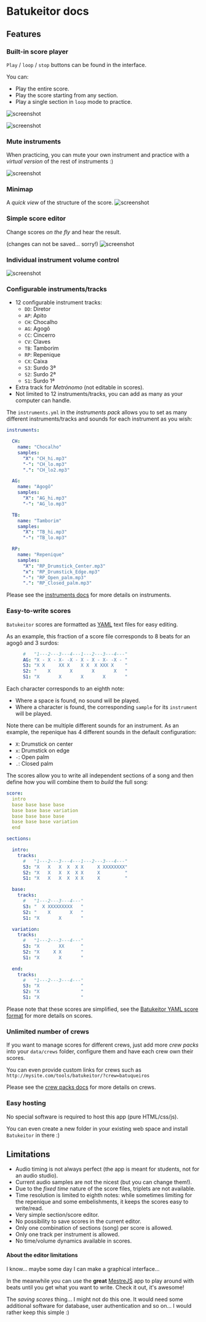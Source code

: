 # Batukeitor docs

## Features

### Built-in score player
`Play` / `loop` / `stop` buttons can be found in the interface.

You can:
* Play the entire score.
* Play the score starting from any section.
* Play a single section in `loop` mode to practice.

![screenshot](../img/screenshot-playback-controls.png)

![screenshot](../img/screenshot-section-buttons.png)

### Mute instruments
When practicing, you can mute your own instrument and practice with a _virtual version_ of the rest of instruments :)

![screenshot](../img/screenshot-instruments-muted.png)

### Minimap
A _quick view_ of the structure of the score.
![screenshot](../img/screenshot-minimap.png)

### Simple score editor
Change scores _on the fly_ and hear the result.

(changes can not be saved... sorry!)
![screenshot](../img/screenshot-editor.png)

### Individual instrument volume control
![screenshot](../img/screenshot-instruments.png)

### Configurable instruments/tracks
* 12 configurable instrument tracks:
  * `DD`: Diretor
  * `AP`: Apito
  * `CH`: Chocalho
  * `AG`: Agogô
  * `CC`: Cincerro
  * `CV`: Claves
  * `TB`: Tamborim
  * `RP`: Repenique
  * `CX`: Caixa
  * `S3`: Surdo 3ª
  * `S2`: Surdo 2ª
  * `S1`: Surdo 1ª
* Extra track for _Metrónomo_ (not editable in scores).
* Not limited to 12 instruments/tracks, you can add as many as your computer can handle.

The `instruments.yml` in the _instruments pack_ allows you to set as many different instruments/tracks and sounds for each instrument as you wish:

```yml
instruments:

  CH:
    name: "Chocalho"
    samples:
      "X": "CH_hi.mp3"
      "-": "CH_lo.mp3"
      ".": "CH_lo2.mp3"

  AG:
    name: "Agogô"
    samples:
      "X": "AG_hi.mp3"
      "-": "AG_lo.mp3"

  TB:
    name: "Tamborim"
    samples:
      "X": "TB_hi.mp3"
      "-": "TB_lo.mp3"

  RP:
    name: "Repenique"
    samples:
      "X": "RP_Drumstick_Center.mp3"
      "x": "RP_Drumstick_Edge.mp3"
      "-": "RP_Open_palm.mp3"
      ".": "RP_Closed_palm.mp3"
```
Please see the [instruments docs](instruments.md) for more details on instruments.

### Easy-to-write scores
`Batukeitor` scores are formatted as [YAML](yaml.md) text files for easy editing.

As an example, this fraction of a score file corresponds to 8 beats for an agogô and 3 surdos:
```yml
      #   "1---2---3---4---1---2---3---4---"
      AG: "X - X - X- -X - X - X - X- -X - "
      S3: "X X     XX X    X X  X XXX X    "
      S2: "    X       X       X       X   "
      S1: "X       X       X       X       "
```

Each character corresponds to an eighth note:
* Where a space is found, no sound will be played.
* Where a character is found, the corresponding `sample` for its `instrument` will be played.

Note there can be multiple different sounds for an instrument.  As an example, the repenique has 4 different sounds in the default configuration:
* `X`: Drumstick on center
* `x`: Drumstick on edge
* `-`: Open palm
* `.`: Closed palm

The scores allow you to write all independent sections of a song and then define how you will combine them to _build_ the full song:

```yml
score:
  intro
  base base base base
  base base base variation
  base base base base
  base base base variation
  end

sections:

  intro:
    tracks:
      #   "1---2---3---4---1---2---3---4---"
      S3: "X   X   X  X  X X     X XXXXXXXX"
      S2: "X   X   X  X  X X     X         "
      S1: "X   X   X  X  X X     X         "

  base:
    tracks:
      #   "1---2---3---4---"
      S3: "  X XXXXXXXXX   "
      S2: "    X       X   "
      S1: "X       X       "

  variation:
    tracks:
      #   "1---2---3---4---"
      S3: "X       XX      "
      S2: "X     X X       "
      S1: "X       X       "

  end:
    tracks:
      #   "1---2---3---4---"
      S3: "X               "
      S2: "X               "
      S1: "X               "
```
Please note that these scores are simplified, see the [Batukeitor YAML score format](batukeitor-yaml-score.md) for more details on scores.

### Unlimited number of crews
If you want to manage scores for different crews, just add more _crew packs_ into your `data/crews` folder, configure them and have each crew own their scores.

You can even provide custom links for crews such as `http://mysite.com/tools/batukeitor/?crew=batuqueiros`

Please see the [crew packs docs](crew-packs.md) for more details on crews.

### Easy hosting
No special software is required to host this app (pure HTML/css/js).

You can even create a new folder in your existing web space and install `Batukeitor` in there :)

## Limitations
* Audio timing is not always perfect (the app is meant for students, not for an audio studio).
* Current audio samples are not the nicest (but you can change them!).
* Due to the _fixed time_ nature of the score files, triplets are not available.
* Time resolution is limited to eighth notes: while sometimes limiting for the repenique and some embelishments, it keeps the scores easy to write/read.
* Very simple section/score editor.
* No possibility to save scores in the current editor.
* Only one combination of sections (song) per score is allowed.
* Only one track per instrument is allowed.
* No time/volume dynamics available in scores.

#### About the editor limitations
I know... maybe some day I can make a graphical interface...

In the meanwhile you can use the **great** [MestreJS](https://mestrejs.com) app to play around with beats until you get what you want to write. Check it out, it's awesome!

The _saving scores_ thing... I might not do this one. It would need some additional software for database, user authentication and so on... I would rather keep this simple :)
